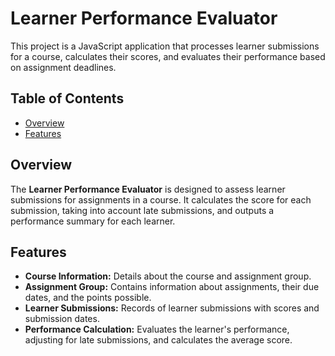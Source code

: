 # Learner Performance Evaluator

This project is a JavaScript application that processes learner submissions for a course, calculates their scores, and evaluates their performance based on assignment deadlines.

## Table of Contents

- [Overview](#overview)
- [Features](#features)

## Overview

The **Learner Performance Evaluator** is designed to assess learner submissions for assignments in a course. It calculates the score for each submission, taking into account late submissions, and outputs a performance summary for each learner.

## Features

- **Course Information:** Details about the course and assignment group.
- **Assignment Group:** Contains information about assignments, their due dates, and the points possible.
- **Learner Submissions:** Records of learner submissions with scores and submission dates.
- **Performance Calculation:** Evaluates the learner's performance, adjusting for late submissions, and calculates the average score.
